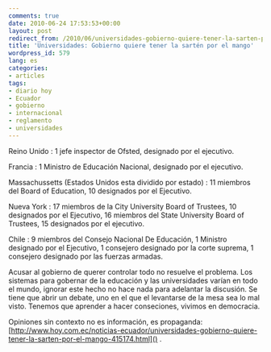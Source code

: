 ```yaml
---
comments: true
date: 2010-06-24 17:53:53+00:00
layout: post
redirect_from: /2010/06/universidades-gobierno-quiere-tener-la-sarten-por-el-mango
title: 'Universidades: Gobierno quiere tener la sartén por el mango'
wordpress_id: 579
lang: es
categories:
- articles
tags:
- diario hoy
- Ecuador
- gobierno
- internacional
- reglamento
- universidades
---
```


Reino Unido
: 1 jefe inspector de Ofsted, designado por el ejecutivo.

Francia
: 1 Ministro de Educación Nacional, designado por el ejecutivo.

Massachussetts (Estados Unidos esta dividido por estado)
: 11 miembros del Board of Education, 10 designados por el Ejecutivo.

Nueva York
: 17 miembros de la City University Board of Trustees, 10 designados por el Ejecutivo, 16 miembros del State University Board of Trustees, 15 designados por el ejecutivo.

Chile
: 9 miembros del Consejo Nacional De Educación, 1 Ministro designado por el Ejecutivo, 1 consejero designado por la corte suprema, 1 consejero designado por las fuerzas armadas.

Acusar al gobierno de querer controlar todo no resuelve el problema. Los sistemas para gobernar de la educación y las universidades varían en todo el mundo, ignorar este hecho no hace nada para adelantar la discusión. Se tiene que abrir un debate, uno en el que el levantarse de la mesa sea lo mal visto. Tenemos que aprender a hacer conseciones, vivimos en democracia.

Opiniones sin contexto no es información, es propaganda: [http://www.hoy.com.ec/noticias-ecuador/universidades-gobierno-quiere-tener-la-sarten-por-el-mango-415174.html]() .
